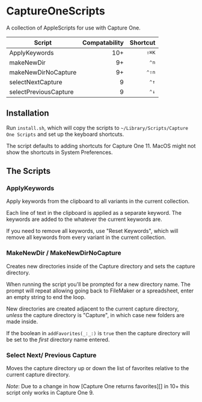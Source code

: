 # CaptureOneScripts
A collection of AppleScripts for use with Capture One. 

| Script                | Compatability | Shortcut       |
|-----------------------|--------------:|----------------:|
| ApplyKeywords         | 10+            | <kbd>⇧⌘K</kbd> |
| makeNewDir            | 9+             | <kbd>⌃n</kbd>  |
| makeNewDirNoCapture   | 9+             | <kbd>⌃⇧n</kbd> |
| selectNextCapture     | 9              | <kbd>⌃↑</kbd>  |
| selectPreviousCapture | 9              | <kbd>⌃↓</kbd>  |

## Installation

Run `install.sh`, which will copy the scripts to `~/Library/Scripts/Capture One Scripts` and set up the keyboard shortcuts. 

The script defaults to adding shortcuts for Capture One 11. MacOS might not show the shortcuts in System Preferences. 


## The Scripts

### ApplyKeywords

Apply keywords from the clipboard to all variants in the current collection.

Each line of text in the clipboard is applied as a separate keyword. The keywords are added to the whatever the current keywords are.

If you need to remove all keywords, use "Reset Keywords", which will remove all
keywords from every variant in the current collection.

### MakeNewDir / MakeNewDirNoCapture

Creates new directories inside of the Capture directory and sets the capture directory.

When running the script you'll be prompted for a new directory name. The prompt
will repeat allowing going back to FileMaker or a spreadsheet, enter an empty string to end the loop.

New directories are created adjacent to the current capture directory, _unless_
the capture directory is "Capture", in which case new folders are made inside.

If the boolean in `addFavorites(_:_:)` is `true` then the capture directory will be set to the *first* directory name entered.

### Select Next/ Previous Capture

Moves the capture directory up or down the list of favorites relative to the current capture directory. 

_Note_: Due to a change in how [Capture One returns favorites][] in 10+ this script only works in Capture One 9. 

[favorite_order]: https://emorydunn.com/2018/02/27/Capture-One-Collections-and-AppleScript